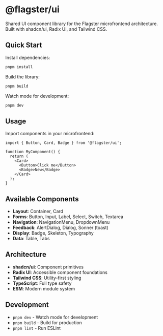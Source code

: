 # @flagster/ui

Shared UI component library for the Flagster microfrontend architecture. Built with shadcn/ui, Radix UI, and Tailwind CSS.

## Quick Start

Install dependencies:

```bash
pnpm install
```

Build the library:

```bash
pnpm build
```

Watch mode for development:

```bash
pnpm dev
```

## Usage

Import components in your microfrontend:

```tsx
import { Button, Card, Badge } from '@flagster/ui';

function MyComponent() {
  return (
    <Card>
      <Button>Click me</Button>
      <Badge>New</Badge>
    </Card>
  );
}
```

## Available Components

- **Layout**: Container, Card
- **Forms**: Button, Input, Label, Select, Switch, Textarea
- **Navigation**: NavigationMenu, DropdownMenu
- **Feedback**: AlertDialog, Dialog, Sonner (toast)
- **Display**: Badge, Skeleton, Typography
- **Data**: Table, Tabs

## Architecture

- **shadcn/ui**: Component primitives
- **Radix UI**: Accessible component foundations
- **Tailwind CSS**: Utility-first styling
- **TypeScript**: Full type safety
- **ESM**: Modern module system

## Development

- `pnpm dev` - Watch mode for development
- `pnpm build` - Build for production
- `pnpm lint` - Run ESLint

